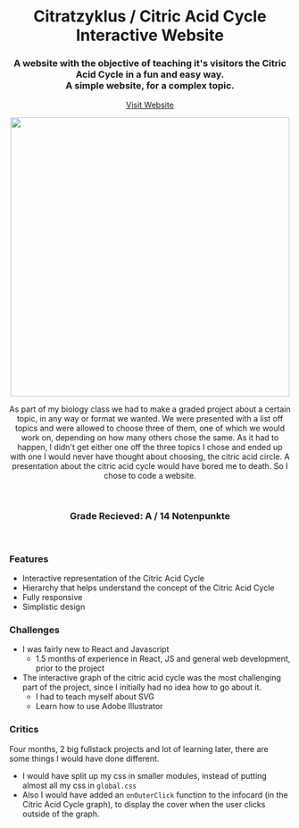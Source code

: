 <h1 align="center">
 Citratzyklus / Citric Acid Cycle Interactive Website
</h1>



<h3 align="center">
A website with the objective of teaching it's visitors the Citric Acid Cycle in a fun and easy way. <br/>A simple website, for a complex topic.</h3>

<p align="center">
<a align="center" href="https://citratzyklus.vercel.app">Visit Website</a>
 </p>
<p align="center">
<img src="https://user-images.githubusercontent.com/70843626/130143961-87fdcf45-dc23-43d3-92a6-5c760a62c9de.png" width=500/>
 </p>

<p align="center"> 
As part of my biology class we had to make a graded project about a certain topic, in any way or format we wanted. We were presented with a list off topics and were allowed to choose three of them, one of which we would work on, depending on how many others chose the same. As it had to happen, I didn't get either one off the three topics I chose and ended up with one I would never have thought about choosing, the citric acid circle. A presentation about the citric acid cycle would have bored me to death. So I chose to code a website.</p>

<br/>
<h3 align="center" border-bottom="none"> Grade Recieved:  A / 14 Notenpunkte</h3>

<br/>


### Features
* Interactive representation of the Citric Acid Cycle
* Hierarchy that helps understand the concept of the Citric Acid Cycle
* Fully responsive
* Simplistic design

### Challenges
* I was fairly new to React and Javascript
  * 1.5 months of experience in React, JS and general web development, prior to the project
* The interactive graph of the citric acid cycle was the most challenging part of the project, since I initially had no idea how to go about it.
  * I had to teach myself about SVG
  * Learn how to use Adobe Illustrator



### Critics
Four months, 2 big fullstack projects and lot of learning later, there are some things I would have done different.  
- I would have split up my css in smaller modules, instead of putting almost all my css in `global.css`
- Also I would have added an `onOuterClick` function to the infocard (in the Citric Acid Cycle graph), to display the cover when the user clicks outside of the graph.
